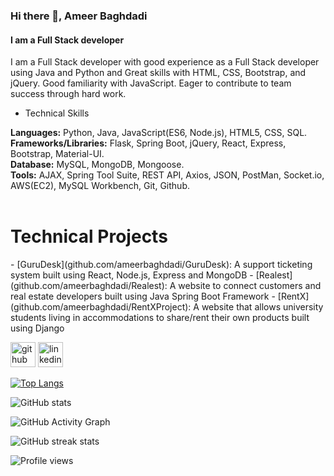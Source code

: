 ### Hi there 👋, Ameer Baghdadi
#### I am a Full Stack developer
I am a Full Stack developer with good experience as a Full Stack developer using Java and Python and Great skills with HTML, CSS, Bootstrap, and jQuery. Good familiarity with JavaScript. Eager to contribute to team success through hard work.

- Technical Skills

**Languages:** Python, Java, JavaScript(ES6, Node.js), HTML5, CSS, SQL.<br>
**Frameworks/Libraries:** Flask, Spring Boot, jQuery, React, Express, Bootstrap, Material-UI.<br>
**Database:** MySQL, MongoDB, Mongoose.<br>
**Tools:** AJAX, Spring Tool Suite, REST API, Axios, JSON, PostMan, Socket.io, AWS(EC2), MySQL Workbench, Git, Github.<br>
<br>
<h1>Technical Projects</h1>
- [GuruDesk](github.com/ameerbaghdadi/GuruDesk): A support ticketing system built using React, Node.js, Express and MongoDB
- [Realest](github.com/ameerbaghdadi/Realest): A website to connect customers and real estate developers built using Java Spring Boot Framework
- [RentX](github.com/ameerbaghdadi/RentXProject): A website that allows university students living in accommodations to share/rent their own products built using Django

[<img src='https://cdn.jsdelivr.net/npm/simple-icons@3.0.1/icons/github.svg' alt='github' height='40'>](https://github.com/ameerbaghdadi)  [<img src='https://cdn.jsdelivr.net/npm/simple-icons@3.0.1/icons/linkedin.svg' alt='linkedin' height='40'>](https://www.linkedin.com/in/ameerbaghdadi/)  

[![Top Langs](https://github-readme-stats.vercel.app/api/top-langs/?username=ameerbaghdadi)](https://github.com/anuraghazra/github-readme-stats)

![GitHub stats](https://github-readme-stats.vercel.app/api?username=ameerbaghdadi&show_icons=true)  

![GitHub Activity Graph](https://activity-graph.herokuapp.com/graph?username=ameerbaghdadi)  

![GitHub streak stats](https://github-readme-streak-stats.herokuapp.com/?user=ameerbaghdadi)  

![Profile views](https://gpvc.arturio.dev/ameerbaghdadi)  
